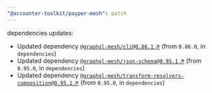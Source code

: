 ```yaml
---
"@accounter-toolkit/payper-mesh": patch
---
```

dependencies updates:
  - Updated dependency [`@graphql-mesh/cli@0.86.1` ↗︎](https://www.npmjs.com/package/@graphql-mesh/cli/v/0.86.1) (from `0.86.0`, in `dependencies`)
  - Updated dependency [`@graphql-mesh/json-schema@0.95.1` ↗︎](https://www.npmjs.com/package/@graphql-mesh/json-schema/v/0.95.1) (from `0.95.0`, in `dependencies`)
  - Updated dependency [`@graphql-mesh/transform-resolvers-composition@0.95.1` ↗︎](https://www.npmjs.com/package/@graphql-mesh/transform-resolvers-composition/v/0.95.1) (from `0.95.0`, in `dependencies`)
